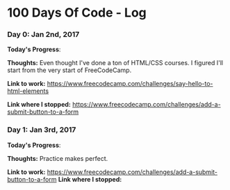 # 100 Days Of Code - Log

### Day 0: Jan 2nd, 2017

**Today's Progress**:

**Thoughts:** Even thought I've done a ton of HTML/CSS courses. I figured I'll start from the very start of FreeCodeCamp. 

**Link to work:** https://www.freecodecamp.com/challenges/say-hello-to-html-elements

**Link where I stopped:** https://www.freecodecamp.com/challenges/add-a-submit-button-to-a-form


### Day 1: Jan 3rd, 2017

**Today's Progress**:

**Thoughts:** Practice makes perfect.

**Link to work:** https://www.freecodecamp.com/challenges/add-a-submit-button-to-a-form
**Link where I stopped:** 
